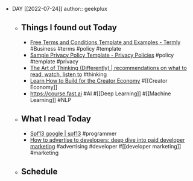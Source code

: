 - DAY [[2022-07-24]]
  author:: geekplux
	- ## Things I found out Today
		- [Free Terms and Conditions Template and Examples - Termly](https://termly.io/resources/templates/terms-and-conditions-template/) #Business #terms #policy #template
		- [Sample Privacy Policy Template - Privacy Policies](https://www.privacypolicies.com/blog/privacy-policy-template/)  #policy #template #privacy
		- [The Art of Thinking (Differently) | recommendations on what to read, watch, listen to](https://weeklyfilet.com/tag/the-art-of-thinking-differently/) #thinking
		- [Learn How to Build for the Creator Economy](https://creatoreconomycourse.xyz) #[[Creator Economy]]
		- https://course.fast.ai #AI #[[Deep Learning]] #[[Machine Learning]] #NLP
	- ## What I read Today
		- [Spf13 google | spf13](https://spf13.com/p/spf13-google/) #programmer
		- [How to advertise to developers: deep dive into paid developer marketing](https://www.developermarkepear.com/blog/paid-advertising-developer-marketing) #advertising #developer #[[developer marketing]] #marketing
	- ## Schedule